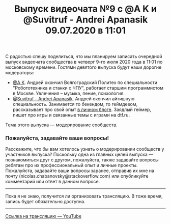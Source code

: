 ﻿---
title: "Выпуск видеочата №9 с @A K и @Suvitruf - Andrei Apanasik 09.07.2020 в 11:01"
se.owner.user_id: 6
se.owner.display_name: "Nicolas Chabanovsky"
se.owner.link: "https://ru.meta.stackoverflow.com/users/6/nicolas-chabanovsky"
se.link: "https://ru.meta.stackoverflow.com/questions/10591/%d0%92%d1%8b%d0%bf%d1%83%d1%81%d0%ba-%d0%b2%d0%b8%d0%b4%d0%b5%d0%be%d1%87%d0%b0%d1%82%d0%b0-9-%d1%81-a-k-%d0%b8-suvitruf-andrei-apanasik-09-07-2020-%d0%b2-1101"
se.question_id: 10591
se.post_type: question
se.score: 20
---
<p>С радостью спешу поделиться, что мы планируем записать очередной выпуск видеочата сообщества в четверг 9-го июля 2020 года в 11:01 по московскому времени. Гостями девятого выпуска будут наши дорогие модераторы:</p>
<ul>
<li><a href="https://ru.stackoverflow.com/users/213987/a-k">@A K</a>. Андрей окончил Волгоградский Политех по специальности &quot;Робототехника и станки с ЧПУ&quot;, работает старшим программистом в Москве. Увлечения – музыка, пение, психология.</li>
<li><a href="https://ru.stackoverflow.com/users/15479/suvitruf-andrei-apanasik">@Suvitruf - Andrei Apanasik</a>. Андрей окончил айтишную специальность. Занимается то бекендом, то геймдевом, рассказывает про свой опыт <a href="https://suvitruf.ru/" rel="nofollow noreferrer">в личном блоге</a>. Заядлый геймер, пишет про игры и связанные темы с играми на dtf.ru.</li>
</ul>
<p>Тема этого выпуска — модерирование сообществ.</p>
<h3>Пожалуйста, задавайте ваши вопросы!</h3>
<p>Расскажите, что бы вам хотелось узнать о модерировании сообществ у участников выпуска? Поскольку одна из главных целей выпуска — познакомиться друг с другом, пожалуйста, также задавайте вопросы ребятам про их профессиональный опыт и личные проекты. Пожалуйста, задавайте ваши вопросы заранее, отправив их мне на почту (nicolas.chabanovsky@stackoverflow.com) или опубликуйте комментарий или ответ в данном вопросе.</p>
<hr />
<p>Пока я не знаю, получится ли организовать трансляцию. В тоже время, запись будет обязательно доступна.</p>
<hr />
<p><a href="https://www.youtube.com/watch?v=gJuhEcD4nqo" rel="nofollow noreferrer">Ссылка на трансляцию — YouTube</a></p>
